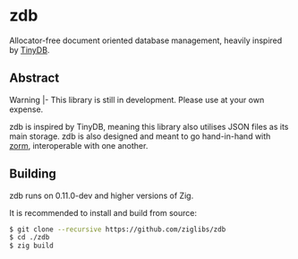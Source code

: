 # zdb

Allocator-free document oriented database management, heavily inspired by [TinyDB](https://github.com/msiemens/tinydb).

## Abstract

Warning
|-
This library is still in development. Please use at your own expense.

zdb is inspired by TinyDB, meaning this library also utilises JSON files
as its main storage. zdb is also designed and meant to go hand-in-hand with 
[zorm](https://github.com/ziglibs/zorm), interoperable with one another.

## Building

zdb runs on 0.11.0-dev and higher versions of Zig.

It is recommended to install and build from source:

```bash
$ git clone --recursive https://github.com/ziglibs/zdb
$ cd ./zdb
$ zig build
```
